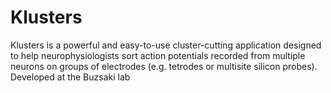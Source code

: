 Klusters
========

Klusters is a powerful and easy-to-use cluster-cutting application designed to help neurophysiologists sort action potentials recorded from multiple neurons on groups of electrodes (e.g. tetrodes or multisite silicon probes). Developed at the Buzsaki lab
